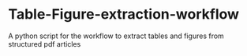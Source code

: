 # Table-Figure-extraction-workflow
A python script for the workflow to extract tables and figures from structured pdf articles

